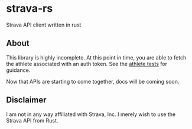 strava-rs
=========

Strava API client written in rust

## About

This library is highly incomplete. At this point in time, you are able to fetch
the athlete associated with an auth token. See the [athlete
tests](https://github.com/jwilm/strava-rs/blob/master/src/resources/athlete.rs#L101-L105)
for guidance.

Now that APIs are starting to come together, docs will be coming soon.

## Disclaimer

I am not in any way affiliated with Strava, Inc. I merely wish to use the Strava
API from Rust.

